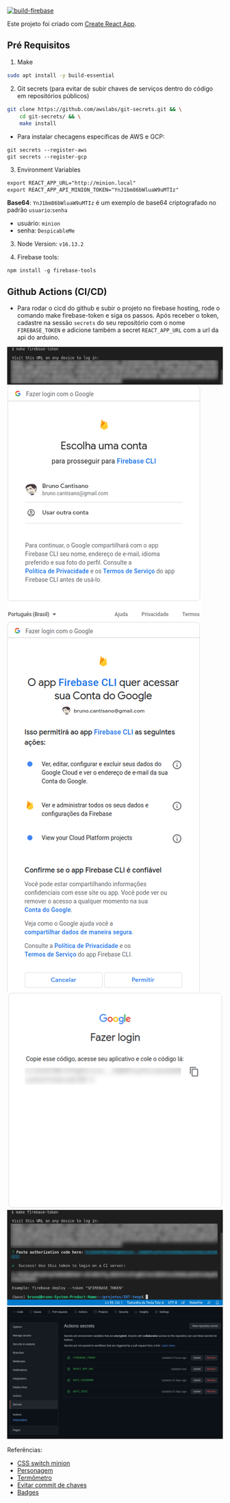 [![build-firebase](https://github.com/brunocantisano/iot-minion/actions/workflows/firebase.yml/badge.svg?branch=master)](https://github.com/brunocantisano/iot-minion/actions/workflows/firebase.yml)

Este projeto foi criado com [Create React App](https://github.com/facebook/create-react-app).

## Pré Requisitos

1. Make

```bash
sudo apt install -y build-essential
```

2. Git secrets (para evitar de subir chaves de serviços dentro do código em repositórios públicos)

```bash
git clone https://github.com/awslabs/git-secrets.git && \
    cd git-secrets/ && \
    make install
```

* Para instalar checagens específicas de AWS e GCP:

```
git secrets --register-aws
git secrets --register-gcp
```

3. Environment Variables
```
export REACT_APP_URL="http://minion.local"
export REACT_APP_API_MINION_TOKEN="YnJ1bm86bWluaW9uMTIz"
```

**Base64**: `YnJ1bm86bWluaW9uMTIz` é um exemplo de base64 criptografado no padrão `usuario`:`senha`
* usuário: `minion`
* senha: `DespicableMe`

3. Node Version: `v16.13.2`

4. Firebase tools:

```
npm install -g firebase-tools
```

## Github Actions (CI/CD)

* Para rodar o cicd do github e subir o projeto no firebase hosting, rode o comando make firebase-token e siga os passos. Após receber o token, cadastre na sessão `secrets` do seu repositório com o nome `FIREBASE_TOKEN` e adicione também a secret `REACT_APP_URL` com a url da api do arduino.

![Firebase1](../others/imgs/firebase1.png)
![Firebase2](../others/imgs/firebase2.png)
![Firebase3](../others/imgs/firebase3.png)
![Firebase4](../others/imgs/firebase4.png)
![Firebase5](../others/imgs/firebase5.png)
![Firebase6](../others/imgs/firebase6.png)

Referências: 

* [CSS switch minion](https://codepen.io/mohab-elhamzawy/pen/qOQKNB)
* [Personagem](http://cssdeck.com/labs/minions-css)
* [Termômetro](https://codepen.io/chrisgannon/pen/vjNNew/)
* [Evitar commit de chaves](https://betterprogramming.pub/how-you-can-prevent-committing-secrets-and-credentials-into-git-repositories-adffc25c2ea2)
* [Badges](https://github.com/brunocantisano/badges)
